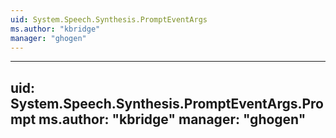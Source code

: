 ```yaml
---
uid: System.Speech.Synthesis.PromptEventArgs
ms.author: "kbridge"
manager: "ghogen"
---
```


---
uid: System.Speech.Synthesis.PromptEventArgs.Prompt
ms.author: "kbridge"
manager: "ghogen"
---
